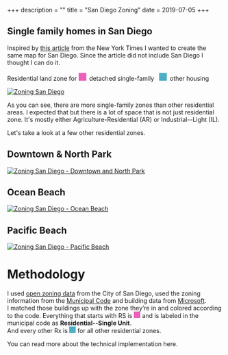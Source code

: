 +++
description = ""
title = "San Diego Zoning"
date = 2019-07-05
+++

## Single family homes in San Diego

Inspired by [this article](https://www.nytimes.com/interactive/2019/06/18/upshot/cities-across-america-question-single-family-zoning.html) from the New York Times I wanted to create the same map for San Diego. Since the article did not include San Diego I thought I can do it. 

Residential land zone for <svg width="25" height="20"><rect y="2" width="18" height="18" fill="#EA60B9" /></svg>detached single-family &nbsp; <svg width="25" height="20"><rect y="2" width="18" height="18" fill="#4CAFC5" /></svg>other housing

[![Zoning San Diego](https://res.cloudinary.com/civicvision/image/upload/f_auto,q_auto,w_auto,dpr_auto,c_limit/milafrerichs.com/articles/building-zoning-san-diego-high-res.png)](https://res.cloudinary.com/civicvision/image/upload/v1562310637/milafrerichs.com/articles/building-zoning-san-diego-high-res.jpg)

As you can see, there are more single-family zones than other residential areas. I expected that but there is a lot of space that is not just residential zone. It's mostly either Agriculture-Residential (AR) or Industrial--Light (IL).

Let's take a look at a few other residential zones.  

## Downtown & North Park

[![Zoning San Diego - Downtown and North Park](https://res.cloudinary.com/civicvision/image/upload/f_auto,q_auto,w_auto,dpr_auto,c_limit/milafrerichs.com/articles/downtown_sd.png)](https://res.cloudinary.com/civicvision/image/upload/v1562313554/milafrerichs.com/articles/downtown_sd.png)

## Ocean Beach

[![Zoning San Diego - Ocean Beach](https://res.cloudinary.com/civicvision/image/upload/f_auto,q_auto,w_auto,dpr_auto,c_limit/milafrerichs.com/articles/ocena_beach.png)](https://res.cloudinary.com/civicvision/image/upload/v1562313554/milafrerichs.com/articles/ocena_beach.png)

## Pacific Beach

[![Zoning San Diego - Pacific Beach](https://res.cloudinary.com/civicvision/image/upload/f_auto,q_auto,w_auto,dpr_auto,c_limit/milafrerichs.com/articles/pacific_beach.png)](https://res.cloudinary.com/civicvision/image/upload/v1562313554/milafrerichs.com/articles/pacific_beach.png)


# Methodology
I used [open zoning data](https://data.sandiego.gov/datasets/zoning/) from the City of San Diego, used the zoning information from the [Municipal Code](https://www.sandiego.gov/city-clerk/officialdocs/municipal-code/chapter-13) and building data from [Microsoft](https://github.com/Microsoft/USBuildingFootprints/).  
I matched those buildings up with the zone they’re in and colored according to the code. 
Everything that starts with RS is <svg width="15" height="15"><rect width="15" height="15" fill="#EA60B9"></svg> and is labeled in the municipal code as __Residential--Single Unit__.  
And every other Rx is <svg width="15" height="15"><rect width="15" height="15" fill="#4CAFC5"></svg> for all other residential zones. 

You can read more about the technical implementation here. 
